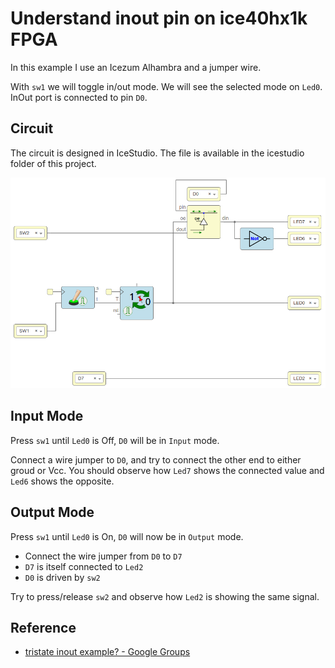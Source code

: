 # Understand inout pin on ice40hx1k FPGA

In this example I use an Icezum Alhambra and a jumper wire.

With `sw1` we will toggle in/out mode. We will see the selected
mode on `Led0`. InOut port is connected to pin `D0`.

## Circuit

The circuit is designed in IceStudio. The file is available in the icestudio folder of this project.

![](assets/blocks.png)

## Input Mode

Press `sw1` until `Led0` is Off, `D0` will be in `Input` mode.

Connect a wire jumper to `D0`, and try to connect the other end to either groud or Vcc. You should observe how `Led7` shows the connected value and `Led6` shows the opposite.

## Output Mode

Press `sw1` until `Led0` is On, `D0` will now be in `Output` mode.

- Connect the wire jumper from `D0` to `D7`
- `D7` is itself connected to `Led2`
- `D0` is driven by `sw2` 

Try to press/release `sw2` and observe how `Led2` is showing the same signal.

## Reference

- [tristate inout example? - Google Groups](https://groups.google.com/forum/#!topic/fpga-wars-explorando-el-lado-libre/GBBzA6eF0KA)
